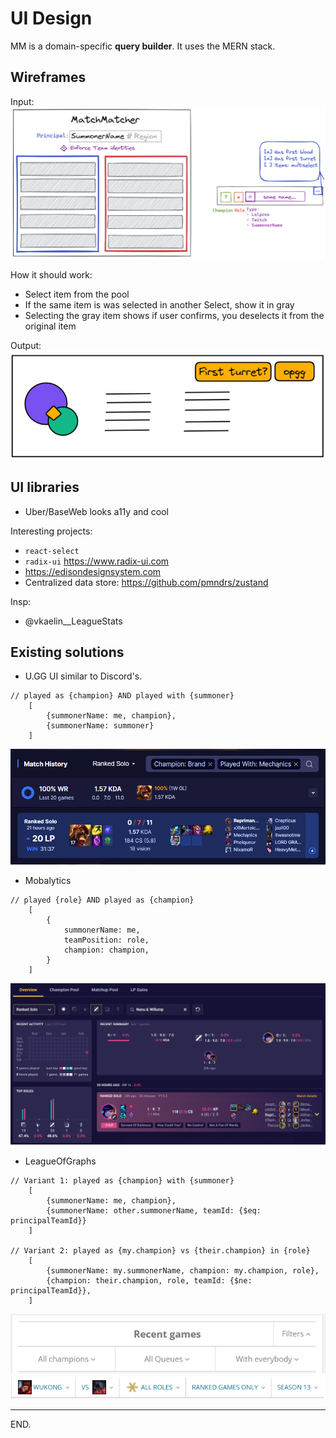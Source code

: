 # UI Design
MM is a domain-specific **query builder**. It uses the MERN stack.

## Wireframes

Input:
![](mm-drawing-matchspec.png)


How it should work:
- Select item from the pool
- If the same item is was selected in another Select, show it in gray
- Selecting the gray item shows
    if user confirms, you deselects it from the original item

Output:
![](mm-drawing-matchsummary.png)


## UI libraries

- Uber/BaseWeb looks a11y and cool

Interesting projects:
- `react-select`
- `radix-ui` https://www.radix-ui.com
- https://edisondesignsystem.com
- Centralized data store: https://github.com/pmndrs/zustand

Insp:
- @vkaelin__LeagueStats

## Existing solutions

- U.GG
UI similar to Discord's.
```
// played as {champion} AND played with {summoner}
    [
        {summonerName: me, champion},
        {summonerName: summoner}
    ]
```
![](./ugg-filters.png)

- Mobalytics
```
// played {role} AND played as {champion}
    [
        {
            summonerName: me,
            teamPosition: role,
            champion: champion,
        }
    ]
```
![](./mobalytics-filters.png)

- LeagueOfGraphs
```
// Variant 1: played as {champion} with {summoner}
    [
        {summonerName: me, champion},
        {summonerName: other.summonerName, teamId: {$eq: principalTeamId}}
    ]

// Variant 2: played as {my.champion} vs {their.champion} in {role}
    [
        {summonerName: my.summonerName, champion: my.champion, role},
        {champion: their.champion, role, teamId: {$ne: principalTeamId}},
    ]
```
![](./leagueofgraphs-filters-1.png)
![](./leagueofgraphs-filters-2.png)

---

END.
